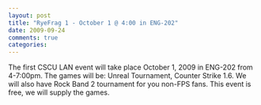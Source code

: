 ```yaml
---
layout: post
title: "RyeFrag 1 - October 1 @ 4:00 in ENG-202"
date: 2009-09-24
comments: true
categories: 
---
```


The first CSCU LAN event will take place October 1, 2009 in ENG-202 from 4-7:00pm. The games will be: Unreal Tournament, Counter Strike 1.6. We will also have Rock Band 2 tournament for you non-FPS fans. This event is free, we will supply the games.
